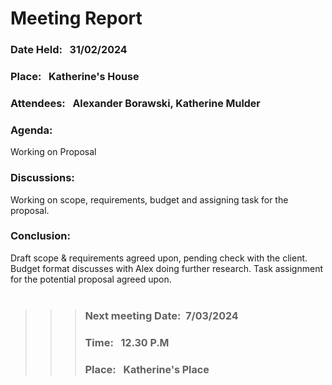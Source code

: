 # Meeting Report

### Date Held: &nbsp; <font size = "3">31/02/2024</font>
### Place: &nbsp; <font size = "3">Katherine's House</font>
### Attendees: &nbsp; <font size = "3">Alexander Borawski, Katherine Mulder</font>
### Agenda: 
Working on Proposal

### Discussions: 
Working on scope, requirements, budget and assigning task for the proposal.

### Conclusion: &nbsp; 
Draft scope & requirements agreed upon, pending check with the client. Budget format discusses with Alex doing further research. Task assignment for the potential proposal agreed upon. 
<br>
<br>

>>>### Next meeting Date:&nbsp; <font size = "3">7/03/2024 </font>
>>>### Time: &nbsp; <font size = "3">12.30 P.M </font>				
>>>### Place:  &nbsp; <font size = "3">Katherine's Place</font>
